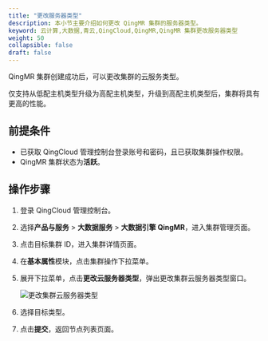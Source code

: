 ```yaml
---
title: "更改服务器类型"
description: 本小节主要介绍如何更改 QingMR 集群的服务器类型。 
keyword: 云计算,大数据,青云,QingCloud,QingMR,QingMR 集群更改服务器类型
weight: 50
collapsible: false
draft: false
---
```


QingMR 集群创建成功后，可以更改集群的云服务类型。

仅支持从低配主机类型升级为高配主机类型，升级到高配主机类型后，集群将具有更高的性能。

## 前提条件

- 已获取 QingCloud 管理控制台登录账号和密码，且已获取集群操作权限。
- QingMR 集群状态为**活跃**。

## 操作步骤

1. 登录 QingCloud 管理控制台。
2. 选择**产品与服务** > **大数据服务** > **大数据引擎 QingMR**，进入集群管理页面。
3. 点击目标集群 ID，进入集群详情页面。
4. 在**基本属性**模块，点击集群操作下拉菜单。
5. 展开下拉菜单，点击**更改云服务器类型**，弹出更改集群云服务器类型窗口。
   
   <img src="../../../_images/switch_node_mode.png" alt="更改集群云服务器类型" style="zoom:100%;" />

6. 选择目标类型。
7. 点击**提交**，返回节点列表页面。
